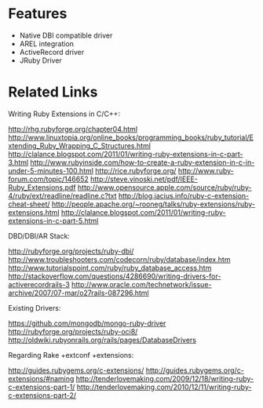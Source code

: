Features
========

* Native DBI compatible driver
* AREL integration
* ActiveRecord driver
* JRuby Driver

Related Links
=============

Writing Ruby Extensions in C/C++:

http://rhg.rubyforge.org/chapter04.html
http://www.linuxtopia.org/online_books/programming_books/ruby_tutorial/Extending_Ruby_Wrapping_C_Structures.html
http://clalance.blogspot.com/2011/01/writing-ruby-extensions-in-c-part-3.html
http://www.rubyinside.com/how-to-create-a-ruby-extension-in-c-in-under-5-minutes-100.html
http://rice.rubyforge.org/
http://www.ruby-forum.com/topic/146652
http://steve.vinoski.net/pdf/IEEE-Ruby_Extensions.pdf
http://www.opensource.apple.com/source/ruby/ruby-4/ruby/ext/readline/readline.c?txt
http://blog.jacius.info/ruby-c-extension-cheat-sheet/
http://people.apache.org/~rooneg/talks/ruby-extensions/ruby-extensions.html
http://clalance.blogspot.com/2011/01/writing-ruby-extensions-in-c-part-5.html


DBD/DBI/AR Stack:

http://rubyforge.org/projects/ruby-dbi/
http://www.troubleshooters.com/codecorn/ruby/database/index.htm
http://www.tutorialspoint.com/ruby/ruby_database_access.htm
http://stackoverflow.com/questions/4286690/writing-drivers-for-activerecordrails-3
http://www.oracle.com/technetwork/issue-archive/2007/07-mar/o27rails-087296.html


Existing Drivers:

https://github.com/mongodb/mongo-ruby-driver
http://rubyforge.org/projects/ruby-oci8/
http://oldwiki.rubyonrails.org/rails/pages/DatabaseDrivers



Regarding Rake +extconf +extensions:

http://guides.rubygems.org/c-extensions/
http://guides.rubygems.org/c-extensions/#naming
http://tenderlovemaking.com/2009/12/18/writing-ruby-c-extensions-part-1/
http://tenderlovemaking.com/2010/12/11/writing-ruby-c-extensions-part-2/

